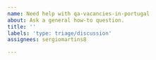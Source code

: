 ```yaml
---
name: Need help with qa-vacancies-in-portugal
about: Ask a general how-to question.
title: ''
labels: 'type: triage/discussion'
assignees: sergiomartins8

---
```



